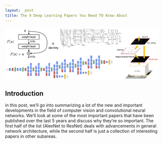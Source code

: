 ```yaml
---
layout:  post
title: The 9 Deep Learning Papers You Need TO Know About
---
```

![conv1.jpg](/images/2016-12-17-conv1.png)

##  Introduction
in this post, we’ll go into summarizing a lot of the new and important developments in the field of computer vision and convolutional neural networks. We’ll look at some of the most important papers that have been published over the last 5 years and discuss why they’re so important.  The first half of the list (AlexNet to ResNet) deals with advancements in general network architecture, while the second half is just a collection of interesting papers in other subareas. 

